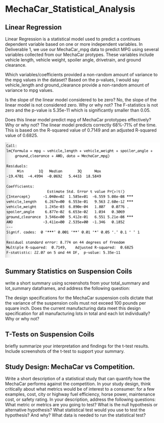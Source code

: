 # MechaCar_Statistical_Analysis

## Linear Regression 

Linear Regression is a statistical model used to predict a continues dependent variable based on one or more independent variables.  In Deliverable 1, we use our MechaCar_mpg data to predict MPG using several variables collected from our MechaCar protypes.  These variables include vehicle length, vehicle weight, spoiler angle, drivetrain, and ground clearance.  

Which variables/coefficients provided a non-random amount of variance to the mpg values in the dataset? Based on the p-values, I would say vehicle_length and ground_clearance provide a non-random amount of variance to mpg values.   

Is the slope of the linear model considered to be zero? No, the slope of the linear model is not considered zero.  Why or why not? The F-statistics is not zero and the p-value is 5.35e-11 which is significantly smaller than 0.05. 

Does this linear model predict mpg of MechaCar prototypes effectively? Why or why not? The linear model predicts correctly 68%-71% of the time.  This is based on the R-squared value of 0.7149 and an adjusted R-squared value of 0.6825.

![image](Linear_Model_Summary.png)



## Summary Statistics on Suspension Coils
write a short summary using screenshots from your total_summary and lot_summary dataframes, and address the following question:

The design specifications for the MechaCar suspension coils dictate that the variance of the suspension coils must not exceed 100 pounds per square inch. Does the current manufacturing data meet this design specification for all manufacturing lots in total and each lot individually? Why or why not?

## T-Tests on Suspension Coils

briefly summarize your interpretation and findings for the t-test results. Include screenshots of the t-test to support your summary.

## Study Design: MechaCar vs Competition.

Write a short description of a statistical study that can quantify how the MechaCar performs against the competition. In your study design, think critically about what metrics would be of interest to a consumer: for a few examples, cost, city or highway fuel efficiency, horse power, maintenance cost, or safety rating.
In your description, address the following questions:
What metric or metrics are you going to test?
What is the null hypothesis or alternative hypothesis?
What statistical test would you use to test the hypothesis? And why?
What data is needed to run the statistical test?
